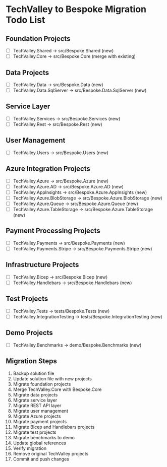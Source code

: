 # TechValley to Bespoke Migration Todo List

## Foundation Projects
- [ ] TechValley.Shared → src/Bespoke.Shared (new)
- [ ] TechValley.Core → src/Bespoke.Core (merge with existing)

## Data Projects
- [ ] TechValley.Data → src/Bespoke.Data (new)
- [ ] TechValley.Data.SqlServer → src/Bespoke.Data.SqlServer (new)

## Service Layer
- [ ] TechValley.Services → src/Bespoke.Services (new)
- [ ] TechValley.Rest → src/Bespoke.Rest (new)

## User Management
- [ ] TechValley.Users → src/Bespoke.Users (new)

## Azure Integration Projects
- [ ] TechValley.Azure → src/Bespoke.Azure (new)
- [ ] TechValley.Azure.AD → src/Bespoke.Azure.AD (new)
- [ ] TechValley.AppInsights → src/Bespoke.Azure.AppInsights (new)
- [ ] TechValley.Azure.BlobStorage → src/Bespoke.Azure.BlobStorage (new)
- [ ] TechValley.Azure.Queue → src/Bespoke.Azure.Queue (new)
- [ ] TechValley.Azure.TableStorage → src/Bespoke.Azure.TableStorage (new)

## Payment Processing Projects
- [ ] TechValley.Payments → src/Bespoke.Payments (new)
- [ ] TechValley.Payments.Stripe → src/Bespoke.Payments.Stripe (new)

## Infrastructure Projects
- [ ] TechValley.Bicep → src/Bespoke.Bicep (new)
- [ ] TechValley.Handlebars → src/Bespoke.Handlebars (new)

## Test Projects
- [ ] TechValley.Tests → tests/Bespoke.Tests (new)
- [ ] TechValley.IntegrationTesting → tests/Bespoke.IntegrationTesting (new)

## Demo Projects
- [ ] TechValley.Benchmarks → demo/Bespoke.Benchmarks (new)

## Migration Steps
1. Backup solution file
2. Update solution file with new projects
3. Migrate foundation projects
4. Merge TechValley.Core with Bespoke.Core
5. Migrate data projects
6. Migrate service layer
7. Migrate REST API layer
8. Migrate user management
9. Migrate Azure projects
10. Migrate payment projects
11. Migrate Bicep and Handlebars projects
12. Migrate test projects
13. Migrate benchmarks to demo
14. Update global references
15. Verify migration
16. Remove original TechValley projects
17. Commit and push changes
